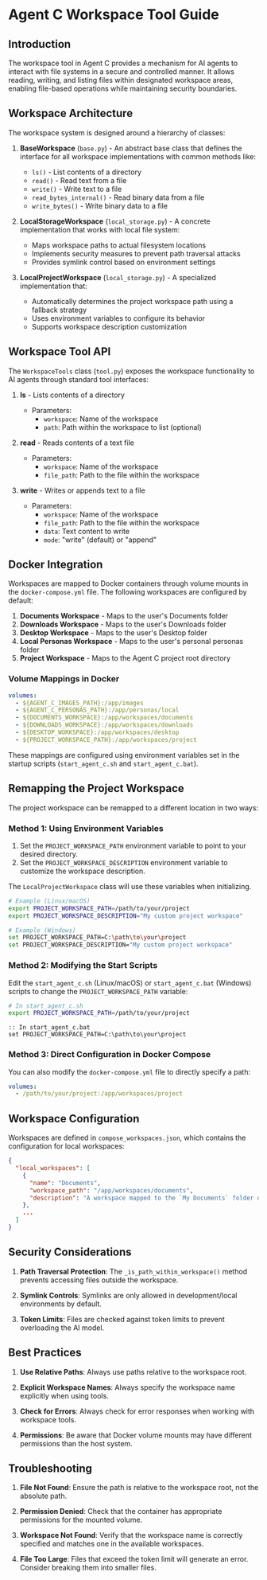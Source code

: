 # Agent C Workspace Tool Guide

## Introduction

The workspace tool in Agent C provides a mechanism for AI agents to interact with file systems in a secure and controlled manner. It allows reading, writing, and listing files within designated workspace areas, enabling file-based operations while maintaining security boundaries.

## Workspace Architecture

The workspace system is designed around a hierarchy of classes:

1. **BaseWorkspace** (`base.py`) - An abstract base class that defines the interface for all workspace implementations with common methods like:
   - `ls()` - List contents of a directory
   - `read()` - Read text from a file
   - `write()` - Write text to a file
   - `read_bytes_internal()` - Read binary data from a file
   - `write_bytes()` - Write binary data to a file

2. **LocalStorageWorkspace** (`local_storage.py`) - A concrete implementation that works with local file system:
   - Maps workspace paths to actual filesystem locations
   - Implements security measures to prevent path traversal attacks
   - Provides symlink control based on environment settings

3. **LocalProjectWorkspace** (`local_storage.py`) - A specialized implementation that:
   - Automatically determines the project workspace path using a fallback strategy
   - Uses environment variables to configure its behavior
   - Supports workspace description customization

## Workspace Tool API

The `WorkspaceTools` class (`tool.py`) exposes the workspace functionality to AI agents through standard tool interfaces:

1. **ls** - Lists contents of a directory
   - Parameters: 
     - `workspace`: Name of the workspace
     - `path`: Path within the workspace to list (optional)

2. **read** - Reads contents of a text file
   - Parameters:
     - `workspace`: Name of the workspace
     - `file_path`: Path to the file within the workspace

3. **write** - Writes or appends text to a file
   - Parameters:
     - `workspace`: Name of the workspace
     - `file_path`: Path to the file within the workspace
     - `data`: Text content to write
     - `mode`: "write" (default) or "append"

## Docker Integration

Workspaces are mapped to Docker containers through volume mounts in the `docker-compose.yml` file. The following workspaces are configured by default:

1. **Documents Workspace** - Maps to the user's Documents folder
2. **Downloads Workspace** - Maps to the user's Downloads folder
3. **Desktop Workspace** - Maps to the user's Desktop folder
4. **Local Personas Workspace** - Maps to the user's personal personas folder
5. **Project Workspace** - Maps to the Agent C project root directory

### Volume Mappings in Docker

```yaml
volumes:
  - ${AGENT_C_IMAGES_PATH}:/app/images
  - ${AGENT_C_PERSONAS_PATH}:/app/personas/local
  - ${DOCUMENTS_WORKSPACE}:/app/workspaces/documents
  - ${DOWNLOADS_WORKSPACE}:/app/workspaces/downloads
  - ${DESKTOP_WORKSPACE}:/app/workspaces/desktop
  - ${PROJECT_WORKSPACE_PATH}:/app/workspaces/project
```

These mappings are configured using environment variables set in the startup scripts (`start_agent_c.sh` and `start_agent_c.bat`).

## Remapping the Project Workspace

The project workspace can be remapped to a different location in two ways:

### Method 1: Using Environment Variables

1. Set the `PROJECT_WORKSPACE_PATH` environment variable to point to your desired directory.
2. Set the `PROJECT_WORKSPACE_DESCRIPTION` environment variable to customize the workspace description.

The `LocalProjectWorkspace` class will use these variables when initializing.

```bash
# Example (Linux/macOS)
export PROJECT_WORKSPACE_PATH=/path/to/your/project
export PROJECT_WORKSPACE_DESCRIPTION="My custom project workspace"

# Example (Windows)
set PROJECT_WORKSPACE_PATH=C:\path\to\your\project
set PROJECT_WORKSPACE_DESCRIPTION="My custom project workspace"
```

### Method 2: Modifying the Start Scripts

Edit the `start_agent_c.sh` (Linux/macOS) or `start_agent_c.bat` (Windows) scripts to change the `PROJECT_WORKSPACE_PATH` variable:

```bash
# In start_agent_c.sh
export PROJECT_WORKSPACE_PATH=/path/to/your/project
```

```batch
:: In start_agent_c.bat
set PROJECT_WORKSPACE_PATH=C:\path\to\your\project
```

### Method 3: Direct Configuration in Docker Compose

You can also modify the `docker-compose.yml` file to directly specify a path:

```yaml
volumes:
  - /path/to/your/project:/app/workspaces/project
```

## Workspace Configuration

Workspaces are defined in `compose_workspaces.json`, which contains the configuration for local workspaces:

```json
{
  "local_workspaces": [
    {
      "name": "Documents",
      "workspace_path": "/app/workspaces/documents",
      "description": "A workspace mapped to the `My Documents` folder of the user."
    },
    ...
  ]
}
```

## Security Considerations

1. **Path Traversal Protection**: The `_is_path_within_workspace()` method prevents accessing files outside the workspace.

2. **Symlink Controls**: Symlinks are only allowed in development/local environments by default.

3. **Token Limits**: Files are checked against token limits to prevent overloading the AI model.

## Best Practices

1. **Use Relative Paths**: Always use paths relative to the workspace root.

2. **Explicit Workspace Names**: Always specify the workspace name explicitly when using tools.

3. **Check for Errors**: Always check for error responses when working with workspace tools.

4. **Permissions**: Be aware that Docker volume mounts may have different permissions than the host system.

## Troubleshooting

1. **File Not Found**: Ensure the path is relative to the workspace root, not the absolute path.

2. **Permission Denied**: Check that the container has appropriate permissions for the mounted volume.

3. **Workspace Not Found**: Verify that the workspace name is correctly specified and matches one in the available workspaces.

4. **File Too Large**: Files that exceed the token limit will generate an error. Consider breaking them into smaller files.